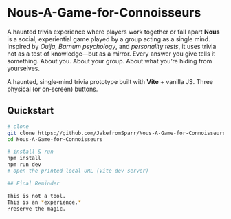 # Nous-A-Game-for-Connoisseurs
A haunted trivia experience where players work together or fall apart
**Nous** is a social, experiential game played by a group acting as a single mind. Inspired by *Ouija*, *Barnum psychology*, and *personality tests*, it uses trivia not as a test of knowledge—but as a mirror. Every answer you give tells it something. About you. About your group. About what you’re hiding from yourselves.

A haunted, single‑mind trivia prototype built with **Vite** + vanilla JS.
Three physical (or on‑screen) buttons.

## Quickstart

```bash
# clone
git clone https://github.com/JakefromSparr/Nous-A-Game-for-Connoisseurs.git
cd Nous-A-Game-for-Connoisseurs

# install & run
npm install
npm run dev
# open the printed local URL (Vite dev server)

## Final Reminder

This is not a tool.  
This is an *experience.*  
Preserve the magic.

